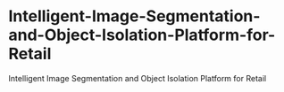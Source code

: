 # Intelligent-Image-Segmentation-and-Object-Isolation-Platform-for-Retail
Intelligent Image Segmentation and Object Isolation Platform for Retail
